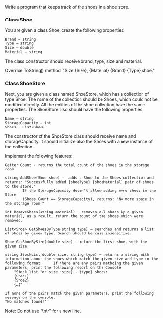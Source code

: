 Write a program that keeps track of the shoes in a shoe store.

### Class Shoe

You are given a class Shoe,  create the following properties:

	Brand – string
	Type – string
	Size – double
	Material – string

The class constructor should receive brand, type, size and material. 

Override ToString() method: "Size {Size}, {Material} {Brand} {Type} shoe."

### Class ShoeStore

Next, you are given a class named ShoeStore, which has a collection of type Shoe. The name of the collection should be Shoes, which could not be modified directly. All the entities of the shoe collection have the same properties.  The ShoeStore also should have the following properties:

	Name – string
	StorageCapacity – int
	Shoes – List<Shoe>
	
The constructor of the ShoeStore class should receive name and storageCapacity. It should initialize also the Shoes with a new instance of the collection.

Implement the following features:

	Getter Count - returns the total count of the shoes in the storage room.
	
	string AddShoe(Shoe shoe) –  adds a Shoe to the Shoes collection and returns: "Successfully added {shoeType} {shoeMaterial} pair of shoes to the store." 
			If the StorageCapacity doesn’t allow adding more shoes in the Store 
			(Shoes.Count == StorageCapacity), returns: "No more space in the storage room." 

	int RemoveShoes(string material) – removes all shoes by a given material, as a result, return the count of the shoes which were removed.
	
	List<Shoe> GetShoesByType(string type) – searches and returns a list of shoes by given type. Search should be case insensitive.
	
	Shoe GetShoeBySize(double size) – return the first shoe, with the given size.

	string StockList(double size, string type) – returns a string with information about the shoes which match the given size and type in the following format:		If there are any pairs mathcing the given parameters, print the following report on the Console:
		"Stock list for size {size} - {type} shoes:
		{Shoe1}
		{Shoe2}
		{…}"

	If none of the pairs match the given parameters, print the following message on the console:
	"No matches found!"
	
Note: Do not use "\n\r" for a new line. 
